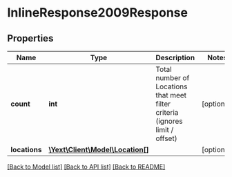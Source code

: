 # InlineResponse2009Response

## Properties
Name | Type | Description | Notes
------------ | ------------- | ------------- | -------------
**count** | **int** | Total number of Locations that meet filter criteria (ignores limit / offset) | [optional] 
**locations** | [**\Yext\Client\Model\Location[]**](Location.md) |  | [optional] 

[[Back to Model list]](../README.md#documentation-for-models) [[Back to API list]](../README.md#documentation-for-api-endpoints) [[Back to README]](../README.md)


